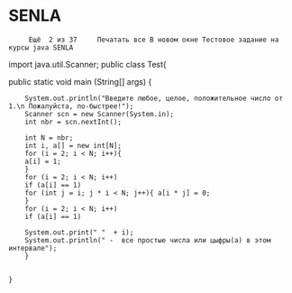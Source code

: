 # SENLA
         Ещё  2 из 37     Печатать все В новом окне Тестовое задание на курсы java SENLA
import java.util.Scanner;
public  class Test{	

public static void main (String[] args) {
		
		System.out.println("Введите любое, целое, положительное число от 1.\n Пожалуйста, по-быстрее!");
		Scanner scn = new Scanner(System.in);
		int nbr = scn.nextInt();
		
	    int N = nbr;
		int i, a[] = new int[N];
		for (i = 2; i < N; i++){
		a[i] = 1;
		}
		for (i = 2; i < N; i++) 
		if (a[i] == 1) 
		for (int j = i; j * i < N; j++){ a[i * j] = 0; 
		}
		for (i = 2; i < N; i++) 
		if (a[i] == 1) 
	    
		System.out.print(" "  + i);
		System.out.println(" -  все простые числа или цыфры(а) в этом интервале");
		}
		
		   
    }
